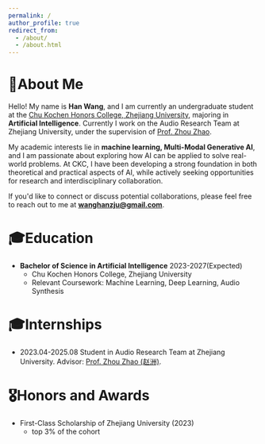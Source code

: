 ```yaml
---
permalink: /
author_profile: true
redirect_from: 
  - /about/
  - /about.html
---
```


# 👀About Me
Hello! My name is **Han Wang**, and I am currently an undergraduate student at the [Chu Kochen Honors College, Zhejiang University](http://ckc.zju.edu.cn/), majoring in **Artificial Intelligence**. Currently I work on the Audio Research Team at Zhejiang University, under the supervision of [Prof. Zhou Zhao](https://person.zju.edu.cn/zhaozhou).

My academic interests lie in **machine learning, Multi-Modal Generative AI**, and I am passionate about exploring how AI can be applied to solve real-world problems. At CKC, I have been developing a strong foundation in both theoretical and practical aspects of AI, while actively seeking opportunities for research and interdisciplinary collaboration.

If you'd like to connect or discuss potential collaborations, please feel free to reach out to me at **[wanghanzju@gmail.com](mailto:wanghanzju@gmail.com)**.

# 🎓Education
- **Bachelor of Science in Artificial Intelligence** 2023-2027(Expected)
  - Chu Kochen Honors College, Zhejiang University
  - Relevant Coursework: Machine Learning, Deep Learning, Audio Synthesis

# 🎓Internships
- 2023.04-2025.08 Student in Audio Research Team at Zhejiang University. Advisor: [Prof. Zhou Zhao (赵洲)](https://person.zju.edu.cn/zhaozhou).

# 🎖Honors and Awards
- First-Class Scholarship of Zhejiang University (2023)
  - top 3% of the cohort